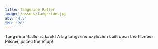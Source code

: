 ```yaml
---
title: Tangerine Radler
image: /assets/tangerine.jpg
abv: '4.5'
ibu: '26'
---
```

Tangerine Radler is back! A big tangerine explosion built upon the Pioneer Pilsner, juiced the ef up!
